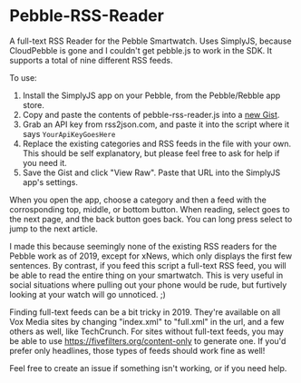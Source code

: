 # Pebble-RSS-Reader
A full-text RSS Reader for the Pebble Smartwatch. Uses SimplyJS, because CloudPebble is gone and I couldn't get pebble.js to work in the SDK. It supports a total of nine different RSS feeds.

To use:
1. Install the SimplyJS app on your Pebble, from the Pebble/Rebble app store.
2. Copy and paste the contents of pebble-rss-reader.js into a [new Gist](https://gist.github.com).
3. Grab an API key from rss2json.com, and paste it into the script where it says `YourApiKeyGoesHere`
4. Replace the existing categories and RSS feeds in the file with your own. This should be self explanatory, but please feel free to ask for help if you need it.
5. Save the Gist and click "View Raw". Paste that URL into the SimplyJS app's settings.

When you open the app, choose a category and then a feed with the corrosponding top, middle, or bottom button. When reading, select goes to the next page, and the back button goes back. You can long press select to jump to the next article.

I made this because seemingly none of the existing RSS readers for the Pebble work as of 2019, except for xNews, which only displays the first few sentences. By contrast, if you feed this script a full-text RSS feed, you will be able to read the entire thing on your smartwatch. This is very useful in social situations where pulling out your phone would be rude, but furtively looking at your watch will go unnoticed. ;)

Finding full-text feeds can be a bit tricky in 2019. They're available on all Vox Media sites by changing "index.xml" to "full.xml" in the url, and a few others as well, like TechCrunch. For sites without full-text feeds, you may be able to use https://fivefilters.org/content-only to generate one. If you'd prefer only headlines, those types of feeds should work fine as well!

Feel free to create an issue if something isn't working, or if you need help.
